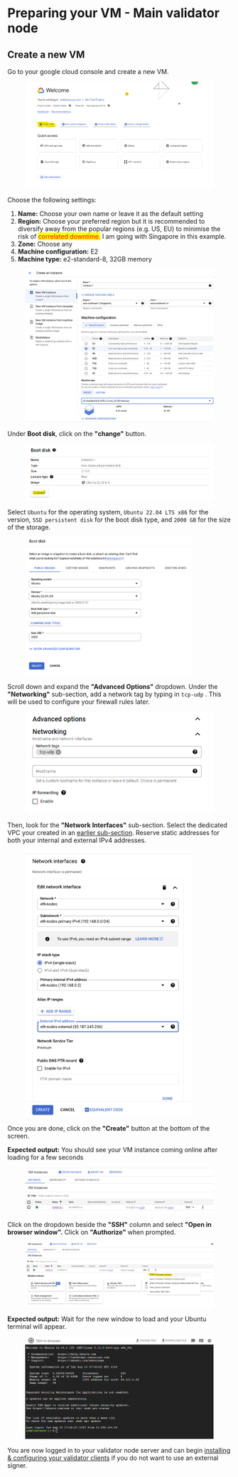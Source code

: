 # Preparing your VM - Main validator node

## Create a new VM

Go to your google cloud console and create a new VM.

<figure><img src="../.gitbook/assets/image (2).png" alt=""><figcaption></figcaption></figure>

Choose the following settings:

1. **Name:** Choose your own name or leave it as the default setting
2. **Region:** Choose your preferred region but it is recommended to diversify away from the popular regions (e.g. US, EU) to minimise the risk of <mark style="color:red;">correlated downtime.</mark> I am going with Singapore in this example.
3. **Zone:** Choose any
4. **Machine configuration:** E2
5. **Machine type:** e2-standard-8, 32GB memory

<figure><img src="../.gitbook/assets/Screenshot 2023-08-16 at 5.49.17 PM.png" alt=""><figcaption></figcaption></figure>

&#x20;Under **Boot disk**, click on the **"change"** button.

<figure><img src="../.gitbook/assets/image (2) (1).png" alt=""><figcaption></figcaption></figure>

Select `Ubuntu` for the operating system, `Ubuntu 22.04 LTS x86` for the version, `SSD persistent disk` for the boot disk type, and `2000 GB` for the size of the storage.

<figure><img src="../.gitbook/assets/Screenshot 2023-08-17 at 2.28.49 PM.png" alt="" width="375"><figcaption></figcaption></figure>

Scroll down and expand the **"Advanced Options"** dropdown. Under the **"Networking"** sub-section, add a network tag by typing in `tcp-udp` . This will be used to configure your firewall rules later.

<figure><img src="../.gitbook/assets/image (31).png" alt=""><figcaption></figcaption></figure>

Then, look for the **"Network Interfaces"** sub-section. Select the dedicated VPC your created in an [earlier sub-section](create-a-dedicated-virtual-private-cloud-vpc.md). Reserve static addresses for both your internal and external IPv4 addresses.

<figure><img src="../.gitbook/assets/Screenshot 2023-08-17 at 5.10.51 PM.png" alt="" width="375"><figcaption></figcaption></figure>

Once you are done, click on the **"Create"** button at the bottom of the screen.

**Expected output:** You should see your VM instance coming online after loading for a few seconds

<figure><img src="../.gitbook/assets/image (4).png" alt=""><figcaption></figcaption></figure>

&#x20;Click on the dropdown beside the **"SSH"** column and select **"Open in browser window".** Click on **"Authorize"** when prompted.

<figure><img src="../.gitbook/assets/image (5).png" alt=""><figcaption></figcaption></figure>

**Expected output:** Wait for the new window to load and your Ubuntu terminal will appear.

<figure><img src="../.gitbook/assets/image (6).png" alt=""><figcaption></figcaption></figure>

You are now logged in to your validator node server and can begin [installing & configuring your validator clients](broken-reference) if you do not want to use an external signer.
